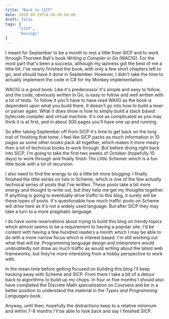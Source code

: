```yaml
---
title: "Back to SICP"
date: 2018-09-29T14:26:56-04:00
draft: false
tags: [
      "SICP",
      "musings"
]      
---
```


I meant for September to be a month to rest a little from SICP and to
work through Thorsten Ball's book *Writing a Compiler in Go* (WACIG).
For the most part that's been a success, although my laziness got the
best of me a little bit.  I've nearly finished the book, with only a
few short chapters left to go, and should have it done in September.
However, I didn't take the time to actually implement the code in C#
for my Monkey implementation.

WACIG is a good book.  Like it's predecessor it's simple and easy to
follow, and the code, obviously written in Go, is easy to follow and
well written with a lot of tests.  To follow it you'll have to have
read WAIIG as the book is dependent upon what you build there.  It
doesn't go into how to build a lexer or parser again.  What it does
show is how to simply build a stack based bytecode compiler and
virtual machine.  It's not as complicated as you may think it is at
first, and in about 300 pages you'll have one up and running.

So after taking September off from SICP it's time to get back on the
long trail of finishing that tome.  I feel like SICP packs as much
information in 10 pages as some other books pack all together, which
makes it more meaty then a lot of technical books to work through.
But before diving right back into SICP, I'm going to take the first
two weeks of October (hopefully 10 days) to work through and finally
finish *The Little Schemer* which is a fun little book with a lot of
recursion.

I also need to find the energy to do a little bit more blogging.  I
finally finished the little series on lists in Scheme, which is one of
the few actually technical series of posts that I've written.  These
posts take a bit more energy and thought to write out, but they help
me get my thoughts together.  If anything is going to eventually drive
traffic to this blog, it surely will be these types of posts.  It's
questionable how much traffic posts on Scheme will drive here as it's
not a widely used language.  But after SICP they may take a turn to a
more pragmatic language.

I do have some reservations about trying to build this blog on trendy
topics which almost seems to be a requirement to having a popular
site.  I'd be content with having a few hundred readers a month which
I may be able to do with a more narrow focus which is interest based.
I'm still working out what that will be.  Programming language design
and interpreters would undoubtedly not draw as much traffic as would
writing about the latest web frameworks, but they're more interesting
from a hobby perspective to work with.

In the mean time before getting focused on building this blog I'll
keep hacking away with Scheme and SICP.  From there I take a bit of a
detour back to algorithms to build up my chops.  In four or five
months I should also have completed the Discrete Math specialization
on Coursera and be in a better position to understand the material in
the *Types and Programming Languages* book.

Anyway, until then, hopefully the distractions keep to a relative
minimum and within 7-8  months I'll be able to look back and say I
finished SICP.





